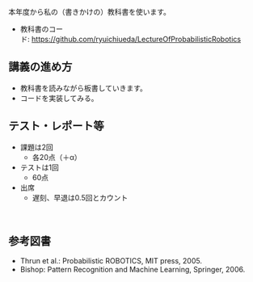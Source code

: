 本年度から私の（書きかけの）教科書を使います。
<ul>
 	<li>教科書のコード: <a href="https://github.com/ryuichiueda/LectureOfProbabilisticRobotics">https://github.com/ryuichiueda/LectureOfProbabilisticRobotics</a></li>
</ul>
<h2>講義の進め方</h2>
<ul>
 	<li>教科書を読みながら板書していきます。</li>
 	<li>コードを実装してみる。</li>
</ul>
<h2></h2>
<h2>テスト・レポート等</h2>
<ul>
 	<li>課題は2回
<ul>
 	<li>各20点（＋α）</li>
</ul>
</li>
 	<li>テストは1回
<ul>
 	<li>60点</li>
</ul>
</li>
 	<li>出席
<ul>
 	<li>遅刻、早退は0.5回とカウント</li>
</ul>
</li>
</ul>
&nbsp;
<h2>参考図書</h2>
<ul>
 	<li>Thrun et al.: Probabilistic ROBOTICS, MIT press, 2005.</li>
 	<li>Bishop: Pattern Recognition and Machine Learning, Springer, 2006.</li>
</ul>
&nbsp;
